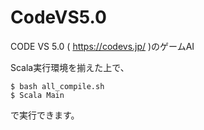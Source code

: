 # CodeVS5.0

CODE VS 5.0 ( https://codevs.jp/ )のゲームAI

Scala実行環境を揃えた上で、

    $ bash all_compile.sh
    $ Scala Main

で実行できます。
